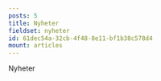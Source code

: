 ```yaml
---
posts: 5
title: Nyheter
fieldset: nyheter
id: 61dec54a-32cb-4f48-8e11-bf1b38c578d4
mount: articles
---
```

<p>Nyheter</p>